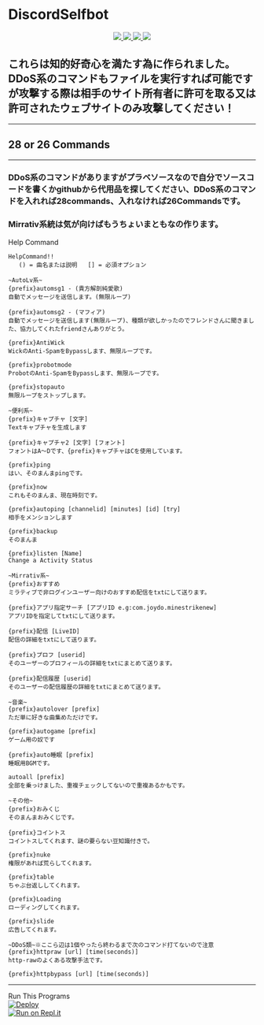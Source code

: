 # DiscordSelfbot
<p align="center">
  <a href="https://github.com/yutodadil/DiscordSelfbot">
  <img src="https://img.shields.io/github/stars/yutodadil/DiscordSelfbot?style=for-the-badge&logo=appveyor&color=blue" />
  </a>
  <a href="https://github.com/yutodadil/DiscordSelfbot/fork">
  <img src="https://img.shields.io/github/forks/yutodadil/DiscordSelfbot?style=for-the-badge&logo=appveyor&color=blue" />
  </a>
  <a href="https://github.com/yutodadil/DiscordSelfbot/issues">
  <img src="https://img.shields.io/github/issues/yutodadil/DiscordSelfbot?style=for-the-badge&logo=appveyor&color=informational" />
  <img src="https://img.shields.io/github/issues-pr/yutodadil/DiscordSelfbot?style=for-the-badge&logo=appveyor&color=informational" />
  </a>
</p>

## これらは知的好奇心を満たす為に作られました。<br>DDoS系のコマンドもファイルを実行すれば可能ですが攻撃する際は相手のサイト所有者に許可を取る又は許可されたウェブサイトのみ攻撃してください！</br>

---

## 28 or 26 Commands

---

### DDoS系のコマンドがありますがプラベソースなので自分でソースコードを書くかgithubから代用品を探してください、DDoS系のコマンドを入れれば28commands、入れなければ26Commandsです。

### Mirrativ系統は気が向けばもうちょいまともなの作ります。

Help Command

```
HelpCommand!!
   () = 曲名または説明   [] = 必須オプション
 
~AutoLv系~
{prefix}automsg1 - (貴方解剖純愛歌)
自動でメッセージを送信します。(無限ループ)
 
{prefix}automsg2 - (マフィア)
自動でメッセージを送信します(無限ループ)、種類が欲しかったのでフレンドさんに聞きました、協力してくれたfriendさんありがとう。
 
{prefix}AntiWick
WickのAnti-SpamをBypassします、無限ループです。
 
{prefix}probotmode
ProbotのAnti-SpamをBypassします、無限ループです。
 
{prefix}stopauto
無限ループをストップします。
 
~便利系~
{prefix}キャプチャ [文字]
Textキャプチャを生成します
 
{prefix}キャプチャ2 [文字] [フォント]
フォントはA～Dです、{prefix}キャプチャはCを使用しています。
 
{prefix}ping
はい、そのまんまpingです。
 
{prefix}now
これもそのまんま、現在時刻です。
 
{prefix}autoping [channelid] [minutes] [id] [try]
相手をメンションします
 
{prefix}backup
そのまんま

{prefix}listen [Name]
Change a Activity Status
 
~Mirrativ系~
{prefix}おすすめ
ミラティブで非ログインユーザー向けのおすすめ配信をtxtにして送ります。
 
{prefix}アプリ指定サーチ [アプリID e.g:com.joydo.minestrikenew]
アプリIDを指定してtxtにして送ります。
 
{prefix}配信 [LiveID]
配信の詳細をtxtにして送ります。
 
{prefix}プロフ [userid]
そのユーザーのプロフィールの詳細をtxtにまとめて送ります。
 
{prefix}配信履歴 [userid]
そのユーザーの配信履歴の詳細をtxtにまとめて送ります。
 
~音楽~
{prefix}autolover [prefix]
ただ単に好きな曲集めただけです。
 
{prefix}autogame [prefix]
ゲーム用の奴です
 
{prefix}auto睡眠 [prefix]
睡眠用BGMです。
 
autoall [prefix]
全部を乗っけました、重複チェックしてないので重複あるかもです。
 
~その他~
{prefix}おみくじ
そのまんまおみくじです。
 
{prefix}コイントス
コイントスしてくれます、謎の要らない豆知識付きで。
 
{prefix}nuke
権限があれば荒らしてくれます。
 
{prefix}table
ちゃぶ台返ししてくれます。
 
{prefix}Loading
ローディングしてくれます。
 
{prefix}slide
広告してくれます。
 
~DDoS類~※ここら辺は1個やったら終わるまで次のコマンド打てないので注意
{prefix}httpraw [url] [time(seconds)]
http-rawのよくある攻撃手法です。
 
{prefix}httpbypass [url] [time(seconds)]
```

---

Run This Programs<br>
[![Deploy](https://www.herokucdn.com/deploy/button.png)](https://heroku.com/deploy?template=https://github.com/yutodadil/DiscordSelfbot/tree/rewrite)<br>
[![Run on Repl.it](https://replit.com/badge/github/yutodadil/DiscordSelfbot)](https://repl.it/github/yutodadil/DiscordSelfbot)
